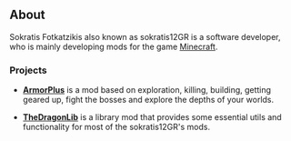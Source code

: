 
## About

Sokratis Fotkatzikis also known as sokratis12GR is a software developer, who is mainly developing mods for the game [Minecraft](https://minecraft.net). 

### Projects

- [**ArmorPlus**](https://smarturl.it/armorplus) is a mod based on exploration, killing, building, getting geared up, fight the bosses and explore the depths of your worlds.

- [**TheDragonLib**](https://smarturl.it/thedragonlib) is a library mod that provides some essential utils and functionality for most of the sokratis12GR's mods.
